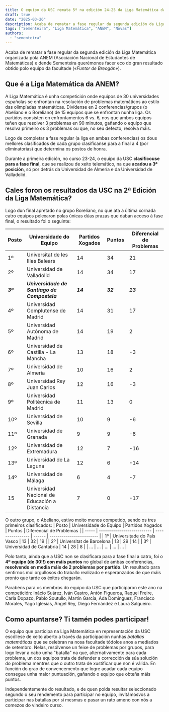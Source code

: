 ```yaml
---
title: O equipo da USC remata 5º na edición 24-25 da Liga Matemática da ANEM 
draft: true
date: "2025-03-26"
description: Acaba de rematar a fase regular da segunda edición da Liga Matemática organizada pola ANEM (Asociación Nacional de Estudantes de Matemáticas) e dende Sementeira (o clube olímpico de Mates USC) e MaEGA (a Asociación Galega de Estudantes de Matemáticas) querémonos facer eco do gran resultado obtido polo equipo da facultade.
tags: ["Sementeira", "Liga Matemática", "ANEM", "Novas"]
authors:
  - "sementeira"
---
```


Acaba de rematar a fase regular da segunda edición da Liga Matemática organizada pola ANEM (Asociación Nacional de Estudantes de Matemáticas) e dende Sementeira querémonos facer eco do gran resultado obtido polo equipo da facultade (*«Funtor de Breogán»*).

## Que é a Liga Matemática da ANEM?

A Liga Matemática é unha competición onde equipos de 30 universidades españolas se enfrontan na resolución de problemas matemáticos ao estilo das olimpíadas matemáticas. Divídense en 2 conferencias/grupos (o Abeliano e o Boreliano) de 15 equipos que se enfrontan nunha liga. Os partidos consisten en enfrontamentos 6 vs. 6, nos que ambos equipos teñen que resolver 3 problemas en 90 minutos, gañando o equipo que resolva primeiro os 3 problemas ou que, no seu defecto, resolva máis.

Logo de completar a fase regular (a liga en ambas conferencias) os dous mellores clasificados de cada grupo clasifícanse para a final a 4 (por eliminatorias) que determina os postos de honra.

Durante a primeira edición, no curso 23-24, o equipo da USC **clasificouse para a fase final**, que se realizou de xeito telemático, na que **acadou a 3ª posición**, só por detrás da Universidad de Almería e da Universidad de Valladolid.

## Cales foron os resultados da USC na 2ª Edición da Liga Matemática?
Logo dun final apretado no grupo Boreliano, no que ata a última xornada catro equipos pelexaron polas únicas dúas prazas que daban acceso á fase final, o resultado foi o seguinte:

| Posto    | Universidade do Equipo                        | Partidos Xogados | Puntos   | Diferencial de Problemas |
| -------- | --------------------------------------------- | ---------------- | -------- | ------------------------ |
| 1º       | Universitat de les Illes Balears              | 14               | 34       | 21                       |
| 2º       | Universidad de Valladolid                     | 14               | 34       | 17                       |
| ***3º*** | ***Universidade de Santiago de Compostela***  | ***14***         | ***32*** | ***13***                   |
| 4º       | Universidad Complutense de Madrid             | 14               | 31       | 17                       |
| 5º       | Universidad Autónoma de Madrid                | 14               | 19       | 2                        |
| 6º       | Universidad de Castilla - La Mancha           | 13               | 18       | -3                       |
| 7º       | Universidad de Almería                        | 10               | 16       | 2                        |
| 8º       | Universidad Rey Juan Carlos                   | 12               | 16       | -3                       |
| 9º       | Universidad Politécnica de Madrid             | 11               | 13       | 0                        |
| 10º      | Universidad de Sevilla                        | 10               | 9        | -6                       |
| 11º      | Universidad de Granada                        | 9                | 9        | -6                       |
| 12º      | Universidad de Extremadura                    | 12               | 7        | -16                      |
| 13º      | Universidad de La Laguna                      | 12               | 6        | -14                      |
| 14º      | Universidad de Málaga                         | 6                | 4        | -7                       |
| 15       | Universidad Nacional de Educación a Distancia | 7                | 0        | -17                      |

O outro grupo, o Abeliano, estivo moito menos competido, sendo os tres primeiros clasificados: 
| Posto | Universidade do Equipo     | Partidos Xogados | Puntos | Diferencial de Problemas |
| ----- | -------------------------- | ---------------- | ------ | ------------------------ |
| 1º    | Universitade do País Vasco | 13               | 32     | 19                       |
| 2º    | Universitat de Barcelona   | 13               | 29     | 14                       |
| 3º    | Universidad de Cantabria   | 14               | 28     | 8                        |
| ...   | ...                        | ...              | ...    | ...                      |

Polo tanto, aínda que a USC non se clasificara para a fase final a catro, foi o **4º equipo (de 30!!) con máis puntos** no global de ambas conferencias, **resolvendo en media máis de 2 problemas por partido**. Un resultado para sentirnos moi orgullosos do traballo realizado e esperanzados de que máis pronto que tarde os éxitos chegarán.

Parabéns para os membros do equipo da USC que participaron este ano na competición: Inácio Suárez, Iván Castro, Antón Figueroa, Raquel Freire, Carla Dopazo, Pablo Soutullo, Martín García, Ada Domínguez, Francisco Morales, Yago Iglesias, Ángel Rey, Diego Fernández e Laura Salgueiro.

## Como apuntarse? Ti tamén podes participar!
O equipo que participa na Liga Matemática en representación da USC escóllese de xeito aberto a través da participación nunhas *batallas matemáticas* que se celebran na nosa facultade tódolos anos a mediados de setembro. Nelas, resólvense un feixe de problemas por grupos, para logo levar a cabo unha "batalla" na que, alternativamente para cada problema, un dos equipos trata de defender a corrección da súa solución do problema mentres que o outro trata de xustificar que non é válida. En función do grao de convencemento que logre acadar cada equipo consegue unha maior puntuación, gañando o equipo que obteña máis puntos.

Independentemente do resultado, e de quen poida resultar seleccionado segundo o seu rendemento para participar no equipo, invitámosvos a participar nas batallas por si mesmas e pasar un rato ameno con nós a comezos do vindeiro curso.

